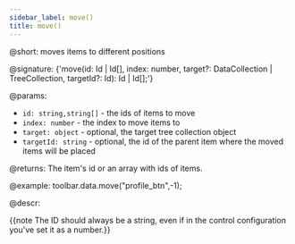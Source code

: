 ```yaml
---
sidebar_label: move()
title: move()
---          
```


@short: moves items to different positions

@signature: {'move(id: Id | Id[], index: number, target?: DataCollection | TreeCollection, targetId?: Id): Id | Id[];'}

@params:
- `id: string,string[]` - the ids of items to move
- `index: number` - the index to move items to
- `target: object` - optional, the target tree collection object
- `targetId: string` - optional, the id of the parent item where the moved items will be placed

@returns:
The item's id or an array with ids of items.

@example:
toolbar.data.move("profile_btn",-1);

@descr:

{{note The ID should always be a string, even if in the control configuration you've set it as a number.}}
